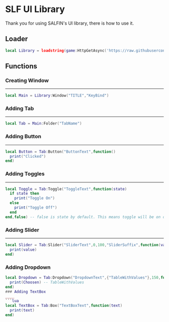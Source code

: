 # SLF UI Library

Thank you for using SALFIN's UI library, there is how to use it.

## Loader

```lua
local Library = loadstring(game:HttpGetAsync('https://raw.githubusercontent.com/MirroxGame/SLFLibrary/main/library.lua'))()
```

## Functions

### Creating Window
____
```lua
local Main = Library:Window("TITLE","KeyBind")
```

### Adding Tab
____
```lua
local Tab = Main:Folder("TabName")
```

### Adding Button
____
```lua
local Button = Tab:Button("ButtonText",function()
  print("Clicked")
end)
```

### Adding Toggles
____
```lua
local Toggle = Tab:Toggle("ToggleText",function(state)
  if state then
    print("Toggle On")
  else
    print("Toggle Off")
  end
end,false) -- false is state by default. This means toggle will be on or off when u execute the gui.
```

### Adding Slider
____
```lua
local Slider = Tab:Slider("SliderText",0,100,"SliderSuffix",function(value)  -- 0 (MinValue) | 100 (MaxValue)
  print(value)
end)
```

### Adding Dropdown

```lua
local Dropdown = Tab:Dropdown("DropdownText",{"TableWithValues"},150,function(Choosen) -- 150 (Y Size of the dropdown)
  print(Choosen) -- TableWithValues
end)
### Adding TextBox
____
```lua
local TextBox = Tab:Box("TextBoxText",function(text)
  print(text)
end)
```
